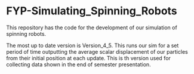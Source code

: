 # FYP-Simulating_Spinning_Robots
This repository has the code for the development of our simulation of spinning robots.

The most up to date version is Version_4_5. 
This runs our sim for a set period of time outputting the average scalar displacement of our particles from their initial position at each update.
This is th version used for collecting data shown in the end of semester presentation.
